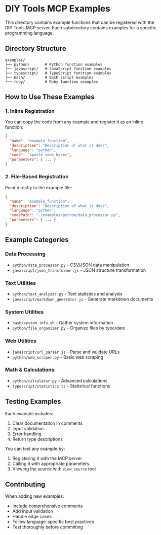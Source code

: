 # DIY Tools MCP Examples

This directory contains example functions that can be registered with the DIY Tools MCP server. Each subdirectory contains examples for a specific programming language.

## Directory Structure

```
examples/
├── python/       # Python function examples
├── javascript/   # JavaScript function examples  
├── typescript/   # TypeScript function examples
├── bash/         # Bash script examples
└── ruby/         # Ruby function examples
```

## How to Use These Examples

### 1. Inline Registration

You can copy the code from any example and register it as an inline function:

```json
{
  "name": "example_function",
  "description": "Description of what it does",
  "language": "python",
  "code": "<paste code here>",
  "parameters": { ... }
}
```

### 2. File-Based Registration

Point directly to the example file:

```json
{
  "name": "example_function",
  "description": "Description of what it does",
  "language": "python",
  "codePath": "./examples/python/data_processor.py",
  "parameters": { ... }
}
```

## Example Categories

### Data Processing
- `python/data_processor.py` - CSV/JSON data manipulation
- `javascript/json_transformer.js` - JSON structure transformation

### Text Utilities
- `python/text_analyzer.py` - Text statistics and analysis
- `javascript/markdown_generator.js` - Generate markdown documents

### System Utilities
- `bash/system_info.sh` - Gather system information
- `python/file_organizer.py` - Organize files by type/date

### Web Utilities
- `javascript/url_parser.js` - Parse and validate URLs
- `python/web_scraper.py` - Basic web scraping

### Math & Calculations
- `python/calculator.py` - Advanced calculations
- `typescript/statistics.ts` - Statistical functions

## Testing Examples

Each example includes:
1. Clear documentation in comments
2. Input validation
3. Error handling
4. Return type descriptions

You can test any example by:
1. Registering it with the MCP server
2. Calling it with appropriate parameters
3. Viewing the source with `view_source` tool

## Contributing

When adding new examples:
- Include comprehensive comments
- Add input validation
- Handle edge cases
- Follow language-specific best practices
- Test thoroughly before committing